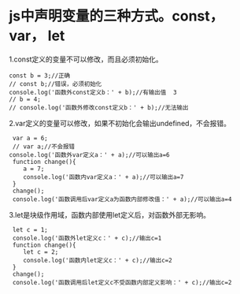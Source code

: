 # js中声明变量的三种方式。const， var， let
1.const定义的变量不可以修改，而且必须初始化。
```
const b = 3;//正确
// const b;//错误，必须初始化
console.log('函数外const定义b：' + b);//有输出值  3
// b = 4;
// console.log('函数外修改const定义b：' + b);//无法输出
```
2.var定义的变量可以修改，如果不初始化会输出undefined，不会报错。

```
 var a = 6;
 // var a;//不会报错
console.log('函数外var定义a：' + a);//可以输出a=6
 function change(){
    a = 7;
    console.log('函数内var定义a：' + a);//可以输出a=7
 } 
 change();
 console.log('函数调用后var定义a为函数内部修改值：' + a);//可以输出a=4
```
3.let是块级作用域，函数内部使用let定义后，对函数外部无影响。

```
 let c = 1;
 console.log('函数外let定义c：' + c);//输出c=1
 function change(){
    let c = 2;
    console.log('函数内let定义c：' + c);//输出c=2
 } 
 change();
 console.log('函数调用后let定义c不受函数内部定义影响：' + c);//输出c=2
 ```